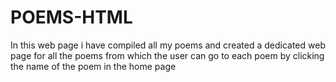 # POEMS-HTML
 In this web page i have compiled all my poems and created a dedicated web page for all the poems from which the user can go to each poem by clicking the name of the poem in the home page
